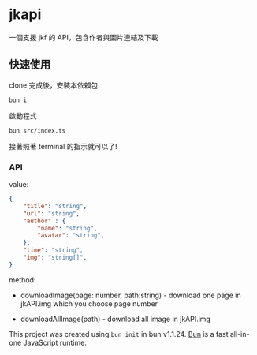 # jkapi

一個支援 jkf 的 API，包含作者與圖片連結及下載

## 快速使用

clone 完成後，安裝本依賴包

```
bun i
```

啟動程式

```
bun src/index.ts
```

接著照著 terminal 的指示就可以了!

### API

value:

```json
{
    "title": "string",
    "url": "string",
    "author" : {
        "name": "string",
        "avatar": "string",
    },
    "time": "string",
    "img": "string[]",
}
```

method:

- downloadImage(page: number, path:string) - download one page in jkAPI.img which you choose page number

- downloadAllImage(path) - download all image in jkAPI.img

This project was created using `bun init` in bun v1.1.24. [Bun](https://bun.sh) is a fast all-in-one JavaScript runtime.
